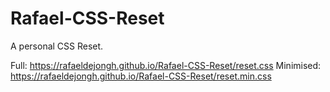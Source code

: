 # Rafael-CSS-Reset
A personal CSS Reset.

Full: https://rafaeldejongh.github.io/Rafael-CSS-Reset/reset.css
Minimised: https://rafaeldejongh.github.io/Rafael-CSS-Reset/reset.min.css
